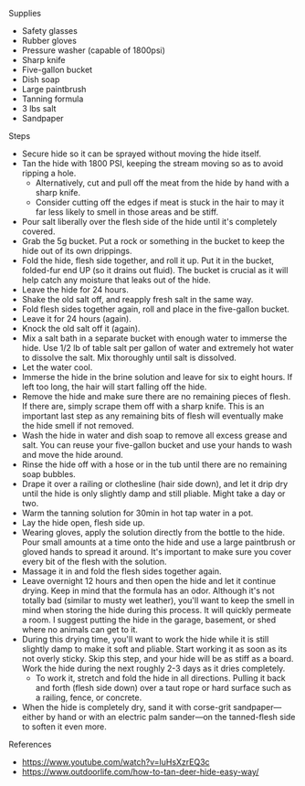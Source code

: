 

Supplies
- Safety glasses
- Rubber gloves
- Pressure washer (capable of 1800psi)
- Sharp knife
- Five-gallon bucket
- Dish soap
- Large paintbrush
- Tanning formula
- 3 lbs salt
- Sandpaper

Steps
- Secure hide so it can be sprayed without moving the hide itself.
- Tan the hide with 1800 PSI, keeping the stream moving so as to avoid ripping a hole.
  - Alternatively, cut and pull off the meat from the hide by hand with a sharp knife.
  - Consider cutting off the edges if meat is stuck in the hair to may it far less likely to smell in those areas and be stiff.
- Pour salt liberally over the flesh side of the hide until it's completely covered.
- Grab the 5g bucket. Put a rock or something in the bucket to keep the hide out of its own drippings.
- Fold the hide, flesh side together, and roll it up. Put it in the bucket, folded-fur end UP (so it drains out fluid). The bucket is crucial as it will help catch any moisture that leaks out of the hide.
- Leave the hide for 24 hours.
- Shake the old salt off, and reapply fresh salt in the same way.
- Fold flesh sides together again, roll and place in the five-gallon bucket.
- Leave it for 24 hours (again).
- Knock the old salt off it (again).
- Mix a salt bath in a separate bucket with enough water to immerse the hide. Use 1/2 lb of table salt per gallon of water and extremely hot water to dissolve the salt. Mix thoroughly until salt is dissolved.
- Let the water cool.
- Immerse the hide in the brine solution and leave for six to eight hours. If left too long, the hair will start falling off the hide.
- Remove the hide and make sure there are no remaining pieces of flesh. If there are, simply scrape them off with a sharp knife. This is an important last step as any remaining bits of flesh will eventually make the hide smell if not removed.
- Wash the hide in water and dish soap to remove all excess grease and salt. You can reuse your five-gallon bucket and use your hands to wash and move the hide around. 
- Rinse the hide off with a hose or in the tub until there are no remaining soap bubbles.
- Drape it over a railing or clothesline (hair side down), and let it drip dry until the hide is only slightly damp and still pliable. Might take a day or two.
- Warm the tanning solution for 30min in hot tap water in a pot.
- Lay the hide open, flesh side up.
- Wearing gloves, apply the solution directly from the bottle to the hide. Pour small amounts at a time onto the hide and use a large paintbrush or gloved hands to spread it around. It's important to make sure you cover every bit of the flesh with the solution.
- Massage it in and fold the flesh sides together again. 
- Leave overnight 12 hours and then open the hide and let it continue drying. Keep in mind that the formula has an odor. Although it's not totally bad (similar to musty wet leather), you'll want to keep the smell in mind when storing the hide during this process. It will quickly permeate a room. I suggest putting the hide in the garage, basement, or shed where no animals can get to it.
- During this drying time, you'll want to work the hide while it is still slightly damp to make it soft and pliable. Start working it as soon as its not overly sticky. Skip this step, and your hide will be as stiff as a board. Work the hide during the next roughly 2-3 days as it dries completely.
  - To work it, stretch and fold the hide in all directions. Pulling it back and forth (flesh side down) over a taut rope or hard surface such as a railing, fence, or concrete. 
- When the hide is completely dry, sand it with corse-grit sandpaper—either by hand or with an electric palm sander—on the tanned-flesh side to soften it even more.

References
- https://www.youtube.com/watch?v=luHsXzrEQ3c
- https://www.outdoorlife.com/how-to-tan-deer-hide-easy-way/
